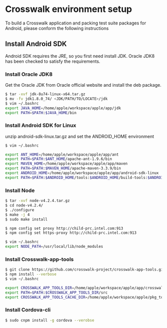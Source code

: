 # Crosswalk environment setup
To build a Crosswalk application and packing test suite packages for Android, please conform the following instructions

## Install Android SDK
Android SDK requires the JRE, so you first need install JDK. Oracle JDK8 has been checked to satisfy the requirements.

### Install Oracle JDK8
Get the Oracle JDK from Oracle official website and install the deb package.
```Bash
$ tar -xvf jdk-8u74-linux-x64.tar.gz
$ mv -fv jdk1.8.0_74/ <JDK/PATH/TO/LOCATE>/jdk
$ vim ~/.bashrc
export JAVA_HOME=/home/apple/workspace/apple/app/jdk
export PATH=$PATH:$JAVA_HOME/bin
```

### Install Android SDK for Linux
unzip android-sdk-linux.tar.gz and set the ANDROID_HOME environment
```Bash
$ vim ~/.bashrc

export ANT_HOME=/home/apple/workspace/apple/app/ant
export PATH=$PATH:$ANT_HOME/apache-ant-1.9.6/bin
export MAVEN_HOME=/home/apple/workspace/apple/app/maven
export PATH=$PATH:$MAVEN_HOME/apache-maven-3.3.9/bin
export ANDROID_HOME=/home/apple/workspace/apple/app/android-sdk-linux
export PATH=$PATH:$ANDROID_HOME/tools:$ANDROID_HOME/build-tools:$ANDROID_HOME/platform-tools
```

### Install Node
```Bash
$ tar -xvf node-v4.2.4.tar.gz
$ cd node-v4.2.4/
$ ./configure
$ make -j 4
$ sudo make install

$ npm config set proxy http://child-prc.intel.com:913
$ npm config set https-proxy http://child-prc.intel.com:913

$ vim ~/.bashrc
export NODE_PATH=/usr/local/lib/node_modules
```

### Install Crosswalk-app-tools
```Bash
$ git clone https://github.com/crosswalk-project/crosswalk-app-tools.git
$ npm install --verbose
$ vim ~/.bashrc

export CROSSWALK_APP_TOOLS_DIR=/home/apple/workspace/apple/app/crosswalk-app-tools
export PATH=$PATH:$CROSSWALK_APP_TOOLS_DIR/src
export CROSSWALK_APP_TOOLS_CACHE_DIR=/home/apple/workspace/apple/pkg_tools_zip
```

### Install Cordova-cli
```Bash
$ sudo cnpm install -g cordova --verobse
```